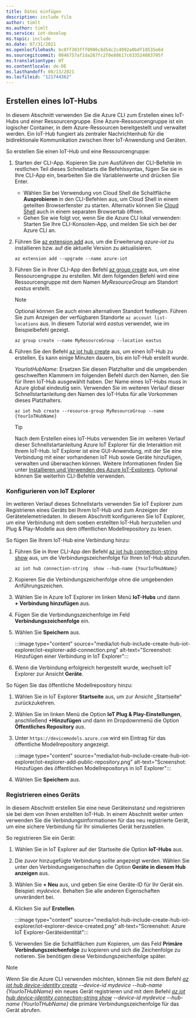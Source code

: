 ```yaml
---
title: Datei einfügen
description: include file
author: timlt
ms.author: timlt
ms.service: iot-develop
ms.topic: include
ms.date: 07/31/2021
ms.openlocfilehash: bc0ff303fff0906c8d54c2c4992a0bdf18535e6d
ms.sourcegitcommit: 0046757af1da267fc2f0e88617c633524883795f
ms.translationtype: HT
ms.contentlocale: de-DE
ms.lasthandoff: 08/13/2021
ms.locfileid: "121744362"
---
```

## <a name="create-an-iot-hub"></a>Erstellen eines IoT-Hubs
In diesem Abschnitt verwenden Sie die Azure CLI zum Erstellen eines IoT-Hubs und einer Ressourcengruppe.  Eine Azure-Ressourcengruppe ist ein logischer Container, in dem Azure-Ressourcen bereitgestellt und verwaltet werden. Ein IoT-Hub fungiert als zentraler Nachrichtenhub für die bidirektionale Kommunikation zwischen Ihrer IoT-Anwendung und Geräten.

So erstellen Sie einen IoT-Hub und eine Ressourcengruppe:

1. Starten der CLI-App.  Kopieren Sie zum Ausführen der CLI-Befehle im restlichen Teil dieses Schnellstarts die Befehlssyntax, fügen Sie sie in Ihre CLI-App ein, bearbeiten Sie die Variablenwerte und drücken Sie Enter.
    - Wählen Sie bei Verwendung von Cloud Shell die Schaltfläche **Ausprobieren** in den CLI-Befehlen aus, um Cloud Shell in einem geteilten Browserfenster zu starten. Alternativ können Sie [Cloud Shell](https://shell.azure.com/bash) auch in einem separaten Browsertab öffnen.
    - Gehen Sie wie folgt vor, wenn Sie die Azure CLI lokal verwenden: Starten Sie Ihre CLI-Konsolen-App, und melden Sie sich bei der Azure CLI an.

1. Führen Sie [az extension add](/cli/azure/extension#az_extension_add) aus, um die Erweiterung *azure-iot* zu installieren bzw. auf die aktuelle Version zu aktualisieren.

    ```azurecli-interactive
    az extension add --upgrade --name azure-iot
    ```

1. Führen Sie in Ihrer CLI-App den Befehl [az group create](/cli/azure/group#az_group_create) aus, um eine Ressourcengruppe zu erstellen. Mit dem folgenden Befehl wird eine Ressourcengruppe mit dem Namen *MyResourceGroup* am Standort *eastus* erstellt. 
    >[!NOTE]
    > Optional können Sie auch einen alternativen Standort festlegen. Führen Sie zum Anzeigen der verfügbaren Standorte `az account list-locations` aus. In diesem Tutorial wird *eastus* verwendet, wie im Beispielbefehl gezeigt. 

    ```azurecli-interactive
    az group create --name MyResourceGroup --location eastus
    ```

1. Führen Sie den Befehl [az iot hub create](/cli/azure/iot/hub#az_iot_hub_create) aus, um einen IoT-Hub zu erstellen. Es kann einige Minuten dauern, bis ein IoT-Hub erstellt wurde. 

    *YourIotHubName*: Ersetzen Sie diesen Platzhalter und die umgebenden geschweiften Klammern im folgenden Befehl durch den Namen, den Sie für Ihren IoT-Hub ausgewählt haben. Der Name eines IoT-Hubs muss in Azure global eindeutig sein. Verwenden Sie im weiteren Verlauf dieser Schnellstartanleitung den Namen des IoT-Hubs für alle Vorkommen dieses Platzhalters.

    ```azurecli
    az iot hub create --resource-group MyResourceGroup --name {YourIoTHubName}
    ```
    > [!TIP]
    > Nach dem Erstellen eines IoT-Hubs verwenden Sie im weiteren Verlauf dieser Schnellstartanleitung Azure IoT Explorer für die Interaktion mit Ihrem IoT-Hub. IoT Explorer ist eine GUI-Anwendung, mit der Sie eine Verbindung mit einer vorhandenen IoT Hub sowie Geräte hinzufügen, verwalten und überwachen können. Weitere Informationen finden Sie unter [Installieren und Verwenden des Azure IoT-Explorers](../articles/iot-fundamentals/howto-use-iot-explorer.md). Optional können Sie weiterhin CLI-Befehle verwenden.

### <a name="configure-iot-explorer"></a>Konfigurieren von IoT Explorer

Im weiteren Verlauf dieses Schnellstarts verwenden Sie IoT Explorer zum Registrieren eines Geräts bei Ihrem IoT-Hub und zum Anzeigen der Gerätetelemetriedaten. In diesem Abschnitt konfigurieren Sie IoT Explorer, um eine Verbindung mit dem soeben erstellten IoT-Hub herzustellen und Plug & Play-Modelle aus dem öffentlichen Modellrepository zu lesen. 

So fügen Sie Ihrem IoT-Hub eine Verbindung hinzu:

1. Führen Sie in Ihrer CLI-App den Befehl [az iot hub connection-string show](/cli/azure/iot/hub/connection-string#az_iot_hub_connection_string_show) aus, um die Verbindungszeichenfolge für Ihren IoT-Hub abzurufen.

    ```azurecli
    az iot hub connection-string  show --hub-name {YourIoTHubName}
    ```

1. Kopieren Sie die Verbindungszeichenfolge ohne die umgebenden Anführungszeichen.
1. Wählen Sie in Azure IoT Explorer im linken Menü **IoT-Hubs** und dann **+ Verbindung hinzufügen** aus.
1. Fügen Sie die Verbindungszeichenfolge im Feld **Verbindungszeichenfolge** ein.
1. Wählen Sie **Speichern** aus.

    :::image type="content" source="media/iot-hub-include-create-hub-iot-explorer/iot-explorer-add-connection.png" alt-text="Screenshot: Hinzufügen einer Verbindung in IoT Explorer":::

1. Wenn die Verbindung erfolgreich hergestellt wurde, wechselt IoT Explorer zur Ansicht **Geräte**.

So fügen Sie das öffentliche Modellrepository hinzu:

1. Wählen Sie in IoT Explorer **Startseite** aus, um zur Ansicht „Startseite“ zurückzukehren.
1. Wählen Sie im linken Menü die Option **IoT Plug & Play-Einstellungen**, anschließend **+Hinzufügen** und dann im Dropdownmenü die Option **Öffentliches Repository** aus.
1. Unter `https://devicemodels.azure.com` wird ein Eintrag für das öffentliche Modellrepository angezeigt.

    :::image type="content" source="media/iot-hub-include-create-hub-iot-explorer/iot-explorer-add-public-repository.png" alt-text="Screenshot: Hinzufügen des öffentlichen Modellrepositorys in IoT Explorer":::

1. Wählen Sie **Speichern** aus.

### <a name="register-a-device"></a>Registrieren eines Geräts

In diesem Abschnitt erstellen Sie eine neue Geräteinstanz und registrieren sie bei dem von Ihnen erstellten IoT-Hub. In einem Abschnitt weiter unten verwenden Sie die Verbindungsinformationen für das neu registrierte Gerät, um eine sichere Verbindung für Ihr simuliertes Gerät herzustellen.

So registrieren Sie ein Gerät:

1. Wählen Sie in IoT Explorer auf der Startseite die Option **IoT-Hubs** aus.
1. Die zuvor hinzugefügte Verbindung sollte angezeigt werden. Wählen Sie unter den Verbindungseigenschaften die Option **Geräte in diesem Hub anzeigen** aus.
1. Wählen Sie **+ Neu** aus, und geben Sie eine Geräte-ID für Ihr Gerät ein. Beispiel: *mydevice*. Behalten Sie alle anderen Eigenschaften unverändert bei.
1. Klicken Sie auf **Erstellen**.

    :::image type="content" source="media/iot-hub-include-create-hub-iot-explorer/iot-explorer-device-created.png" alt-text="Screenshot: Azure IoT Explorer-Geräteidentität":::

1. Verwenden Sie die Schaltflächen zum Kopieren, um das Feld **Primäre Verbindungszeichenfolge** zu kopieren und sich die Zeichenfolge zu notieren. Sie benötigen diese Verbindungszeichenfolge später.

> [!NOTE]
> Wenn Sie die Azure CLI verwenden möchten, können Sie mit dem Befehl *[az iot hub device-identity create](/cli/azure/iot/hub/device-identity#az_iot_hub_device_identity_create) --device-id mydevice --hub-name {YourIoTHubName}* ein neues Gerät registrieren und mit dem Befehl *[az iot hub device-identity connection-string show](/cli/azure/iot/hub/device-identity/connection-string#az_iot_hub_device_identity_connection_string_show) --device-id mydevice --hub-name {YourIoTHubName}* die primäre Verbindungszeichenfolge für das Gerät abrufen.
